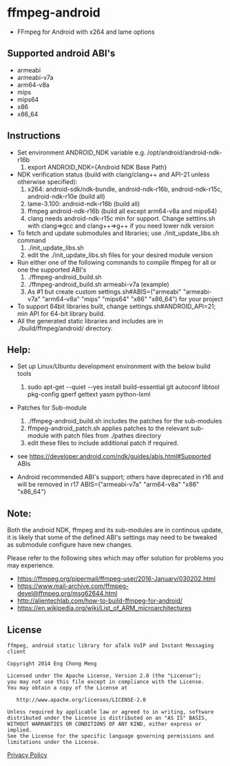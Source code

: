 # ffmpeg-android

* FFmpeg for Android with x264 and lame options

Supported android ABI's
----
* armeabi
* armeabi-v7a
* arm64-v8a
* mips
* mips64
* x86
* x86_64

Instructions
----
* Set environment ANDROID_NDK variable e.g. /opt/android/android-ndk-r16b
  1. export ANDROID_NDK={Android NDK Base Path}
* NDK verification status (build with clang/clang++ and API-21 unless otherwise specified):
  1. x264: android-sdk/ndk-bundle, android-ndk-r16b, android-ndk-r15c, android-ndk-r10e (build all)
  2. lame-3.100: android-ndk-r16b (build all)
  3. ffmpeg android-ndk-r16b (build all except arm64-v8a and mips64)
  4. clang needs android-ndk-r15c min for support. Change setttins.sh with clang=>gcc and clang++=>g++ if you need lower ndk version
* To fetch and update submodules and libraries; use ./init_update_libs.sh command
  1. ./init_update_libs.sh
  2. edit the ./init_update_libs.sh files for your desired module version
* Run either one of the following commands to compile ffmpeg for all or one the supported ABI's
  1. ./ffmpeg-android_build.sh
  2. ./ffmpeg-android_build.sh armeabi-v7a (example)
  3. As #1 but create custom settings.sh#ABIS=("armeabi" "armeabi-v7a" "arm64-v8a" "mips" "mips64" "x86" "x86_64") for your project
* To support 64bit libraries built, change settings.sh#ANDROID_API=21; min API for 64-bit library build.
* All the generated static libraries and includes are in ./build/ffmpeg/android/<ABI> directory.

Help:
-------
* Set up Linux/Ubuntu development environment with the below build tools
  1. sudo apt-get --quiet --yes install build-essential git autoconf libtool pkg-config gperf gettext yasm python-lxml

* Patches for Sub-module
  1. ./ffmpeg-android_build.sh includes the patches for the sub-modules 
  2. ffmpeg-android_patch.sh applies patches to the relevant sub-module with patch files from ./pathes directory
  3. edit these files to include additional patch if required.

* see https://developer.android.com/ndk/guides/abis.html#Supported ABIs
* Android recommended ABI's support; others have deprecated in r16 and will be removed in r17
ABIS=("armeabi-v7a" "arm64-v8a" "x86" "x86_64")

Note:
-------
Both the android NDK, ffmpeg and its sub-modules are in continous update, it is likely that
some of the defined ABI's settings may need to be tweaked as submodule configure have new changes.

Please refer to the following sites which may offer solution for problems you may experience.
* https://ffmpeg.org/pipermail/ffmpeg-user/2016-January/030202.html
* https://www.mail-archive.com/ffmpeg-devel@ffmpeg.org/msg62644.html
* http://alientechlab.com/how-to-build-ffmpeg-for-android/
* https://en.wikipedia.org/wiki/List_of_ARM_microarchitectures


License
-------

    ffmpeg, android static library for aTalk VoIP and Instant Messaging client
    
    Copyright 2014 Eng Chong Meng
        
    Licensed under the Apache License, Version 2.0 (the "License");
    you may not use this file except in compliance with the License.
    You may obtain a copy of the License at
    
       http://www.apache.org/licenses/LICENSE-2.0
    
    Unless required by applicable law or agreed to in writing, software
    distributed under the License is distributed on an "AS IS" BASIS,
    WITHOUT WARRANTIES OR CONDITIONS OF ANY KIND, either express or implied.
    See the License for the specific language governing permissions and
    limitations under the License.


[Privacy Policy](http://atalk.sytes.net/privacypolicy.html) 

